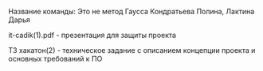 Название команды: Это не метод Гаусса
Кондратьева Полина, Лактина Дарья

it-cadik(1).pdf - презентация для защиты проекта

ТЗ хакатон(2) - техническое задание с описанием концепции проекта и основных требований к ПО
